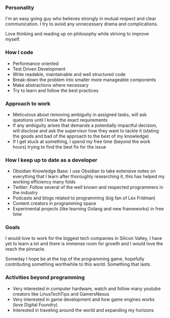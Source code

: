 ### Personality

I'm an easy going guy who believes strongly in mutual respect and clear communication. I try to avoid any unnecessary drama and complications.

Love thinking and reading up on philosophy while striving to improve myself.

### How I code

- Performance oriented
- Test Driven Development
- Write readable, maintainable and well structured code
- Break-down the problem into smaller more manageable components
- Make abstractions where necessary
- Try to learn and follow the best practices

### Approach to work

- Meticulous about removing ambiguity in assigned tasks, will ask questions until I know the exact requirements
- If any ambiguity arises that demands a potentially impactful decision, will disclose and ask the supervisor how they want to tackle it (stating the goods and bad of the approach to the best of my knowledge)
- If I get stuck at something, I spend my free time (beyond the work hours) trying to find the best fix for the issue

### How I keep up to date as a developer

- Obsidian Knowledge Base: I use Obsidian to take extensive notes on everything that I learn after thoroughly researching it, this has helped my working efficiency many folds
- Twitter: Follow several of the well known and respected programmers in the industry
- Podcasts and blogs related to programming (big fan of Lex Fridman)
- Content creators in programming space
- Experimental projects (like learning Golang and new frameworks) in free time

### Goals

I would love to work for the biggest tech companies in Silicon Valley, I have yet to learn a lot and there is immense room for growth and I would love the reach the pinnacle.

Someday I hope be at the top of the programming game, hopefully contributing something worthwhile to this world. Something that lasts.

### Activities beyond programming

- Very interested in computer hardware, watch and follow many youtube creators like LinusTechTips and GamersNexus
- Very interested in game development and how game engines works (love Digital Foundry)
- Interested in traveling around the world and expanding my horizons
